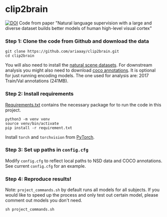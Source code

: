 # clip2brain
[![DOI](https://zenodo.org/badge/663684836.svg)](https://zenodo.org/badge/latestdoi/663684836)
Code from paper "Natural language supervision with a large and diverse dataset builds better models of human high-level visual cortex"

### Step 1: Clone the code from Github and download the data
```
git clone https://github.com/ariaaay/clip2brain.git
cd clip2brain
```
You will also need to install the [natural scene datasets](https://naturalscenesdataset.org/).
For downstream analysis you might also need to download [coco annotations](https://cocodataset.org/#download). It is optional for just running encoding models. The one used for analysis are: 2017 Train/Val annotations (241MB).

### Step 2: Install requirements
[Requirements.txt](https://github.com/ariaaay/clip2brain/blob/main/requirements.txt) contains the necessary package for to run the code in this project.
```
python3 -m venv venv
source venv/bin/activate
pip install -r requirement.txt
```
Install `torch` and `torchvision` from [PyTorch](https://pytorch.org/).

### Step 3: Set up paths in `config.cfg`
Modify `config.cfg` to reflect local paths to NSD data and COCO annotations.
See current `config.cfg` for an example.

### Step 4: Reproduce results!
Note: `project_commands.sh` by default runs all models for all subjects. If you would like to speed up the process and only test out certain model, please comment out models you don't need.
```
sh project_commands.sh
```
